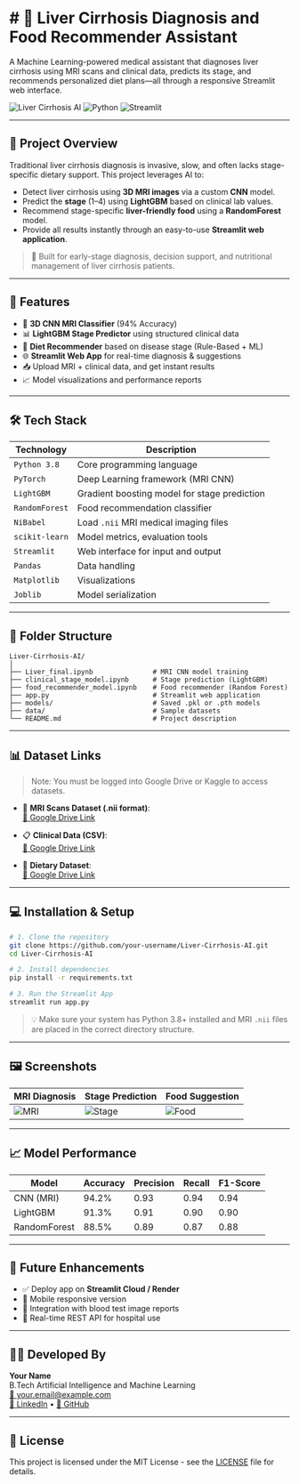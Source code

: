 # # 🧠 Liver Cirrhosis Diagnosis and Food Recommender Assistant

A Machine Learning-powered medical assistant that diagnoses liver cirrhosis using MRI scans and clinical data, predicts its stage, and recommends personalized diet plans—all through a responsive Streamlit web interface.

![Liver Cirrhosis AI](https://img.shields.io/badge/Project-AIML-blue) ![Python](https://img.shields.io/badge/Python-3.8-green) ![Streamlit](https://img.shields.io/badge/Streamlit-Cloud%20UI-orange)

---

## 📌 Project Overview

Traditional liver cirrhosis diagnosis is invasive, slow, and often lacks stage-specific dietary support. This project leverages AI to:

- Detect liver cirrhosis using **3D MRI images** via a custom **CNN** model.
- Predict the **stage** (1–4) using **LightGBM** based on clinical lab values.
- Recommend stage-specific **liver-friendly food** using a **RandomForest** model.
- Provide all results instantly through an easy-to-use **Streamlit web application**.

> 🔬 Built for early-stage diagnosis, decision support, and nutritional management of liver cirrhosis patients.

---

## 🚀 Features

- 🧠 **3D CNN MRI Classifier** (94% Accuracy)
- 📊 **LightGBM Stage Predictor** using structured clinical data
- 🍎 **Diet Recommender** based on disease stage (Rule-Based + ML)
- 🌐 **Streamlit Web App** for real-time diagnosis & suggestions
- 📥 Upload MRI + clinical data, and get instant results
- 📈 Model visualizations and performance reports

---

## 🛠️ Tech Stack

| Technology     | Description                                      |
|----------------|--------------------------------------------------|
| `Python 3.8`   | Core programming language                        |
| `PyTorch`      | Deep Learning framework (MRI CNN)               |
| `LightGBM`     | Gradient boosting model for stage prediction     |
| `RandomForest` | Food recommendation classifier                   |
| `NiBabel`      | Load `.nii` MRI medical imaging files            |
| `scikit-learn` | Model metrics, evaluation tools                  |
| `Streamlit`    | Web interface for input and output               |
| `Pandas`       | Data handling                                    |
| `Matplotlib`   | Visualizations                                   |
| `Joblib`       | Model serialization                              |

---

## 📂 Folder Structure

```
Liver-Cirrhosis-AI/
│
├── Liver_final.ipynb               # MRI CNN model training
├── clinical_stage_model.ipynb      # Stage prediction (LightGBM)
├── food_recommender_model.ipynb    # Food recommender (Random Forest)
├── app.py                          # Streamlit web application
├── models/                         # Saved .pkl or .pth models
├── data/                           # Sample datasets
└── README.md                       # Project description
```

---

## 📊 Dataset Links

> Note: You must be logged into Google Drive or Kaggle to access datasets.

- 🧪 **MRI Scans Dataset (.nii format)**:  
  [📁 Google Drive Link](https://drive.google.com/your-mri-dataset-link)

- 📋 **Clinical Data (CSV)**:  
  [📁 Google Drive Link](https://drive.google.com/your-clinical-data-link)

- 🥗 **Dietary Dataset**:  
  [📁 Google Drive Link](https://drive.google.com/your-food-dataset-link)

---

## 💻 Installation & Setup

```bash
# 1. Clone the repository
git clone https://github.com/your-username/Liver-Cirrhosis-AI.git
cd Liver-Cirrhosis-AI

# 2. Install dependencies
pip install -r requirements.txt

# 3. Run the Streamlit App
streamlit run app.py
```

> 💡 Make sure your system has Python 3.8+ installed and MRI `.nii` files are placed in the correct directory structure.

---

## 🖼️ Screenshots

| MRI Diagnosis | Stage Prediction | Food Suggestion |
|---------------|------------------|-----------------|
| ![MRI](screenshots/mri_ui.png) | ![Stage](screenshots/stage_ui.png) | ![Food](screenshots/food_ui.png) |

---

## 📈 Model Performance

| Model          | Accuracy | Precision | Recall | F1-Score |
|----------------|----------|-----------|--------|----------|
| CNN (MRI)      | 94.2%    | 0.93      | 0.94   | 0.94     |
| LightGBM       | 91.3%    | 0.91      | 0.90   | 0.90     |
| RandomForest   | 88.5%    | 0.89      | 0.87   | 0.88     |

---

## 📌 Future Enhancements

- ✅ Deploy app on **Streamlit Cloud / Render**
- 📱 Mobile responsive version
- 🧬 Integration with blood test image reports
- 📡 Real-time REST API for hospital use

---

## 👨‍💻 Developed By

**Your Name**  
B.Tech Artificial Intelligence and Machine Learning  
[📧 your.email@example.com](mailto:your.email@example.com)  
[🔗 LinkedIn](https://linkedin.com/in/your-profile) • [🐙 GitHub](https://github.com/your-username)

---

## 📄 License

This project is licensed under the MIT License - see the [LICENSE](LICENSE) file for details.
